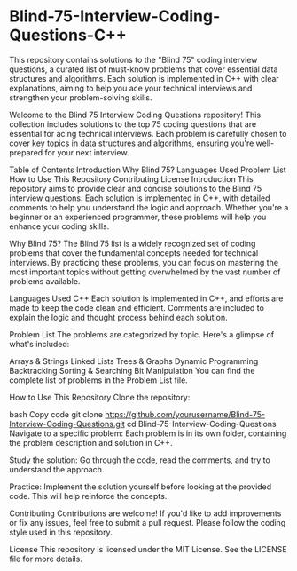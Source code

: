 # Blind-75-Interview-Coding-Questions-C++
This repository contains solutions to the "Blind 75" coding interview questions, a curated list of must-know problems that cover essential data structures and algorithms. Each solution is implemented in C++ with clear explanations, aiming to help you ace your technical interviews and strengthen your problem-solving skills.

Welcome to the Blind 75 Interview Coding Questions repository! This collection includes solutions to the top 75 coding questions that are essential for acing technical interviews. Each problem is carefully chosen to cover key topics in data structures and algorithms, ensuring you're well-prepared for your next interview.

Table of Contents
Introduction
Why Blind 75?
Languages Used
Problem List
How to Use This Repository
Contributing
License
Introduction
This repository aims to provide clear and concise solutions to the Blind 75 interview questions. Each solution is implemented in C++, with detailed comments to help you understand the logic and approach. Whether you're a beginner or an experienced programmer, these problems will help you enhance your coding skills.

Why Blind 75?
The Blind 75 list is a widely recognized set of coding problems that cover the fundamental concepts needed for technical interviews. By practicing these problems, you can focus on mastering the most important topics without getting overwhelmed by the vast number of problems available.

Languages Used
C++
Each solution is implemented in C++, and efforts are made to keep the code clean and efficient. Comments are included to explain the logic and thought process behind each solution.

Problem List
The problems are categorized by topic. Here's a glimpse of what's included:

Arrays & Strings
Linked Lists
Trees & Graphs
Dynamic Programming
Backtracking
Sorting & Searching
Bit Manipulation
You can find the complete list of problems in the Problem List file.

How to Use This Repository
Clone the repository:

bash
Copy code
git clone https://github.com/yourusername/Blind-75-Interview-Coding-Questions.git
cd Blind-75-Interview-Coding-Questions
Navigate to a specific problem:
Each problem is in its own folder, containing the problem description and solution in C++.

Study the solution:
Go through the code, read the comments, and try to understand the approach.

Practice:
Implement the solution yourself before looking at the provided code. This will help reinforce the concepts.

Contributing
Contributions are welcome! If you'd like to add improvements or fix any issues, feel free to submit a pull request. Please follow the coding style used in this repository.

License
This repository is licensed under the MIT License. See the LICENSE file for more details.
